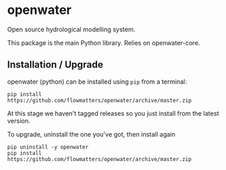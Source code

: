# openwater

Open source hydrological modelling system.

This package is the main Python library. Relies on openwater-core.

## Installation / Upgrade

openwater (python) can be installed using `pip` from a terminal:

```
pip install https://github.com/flowmatters/openwater/archive/master.zip
```

At this stage we haven't tagged releases so you just install from the latest version.

To upgrade, uninstall the one you've got, then install again

```
pip uninstall -y openwater
pip install https://github.com/flowmatters/openwater/archive/master.zip
```
